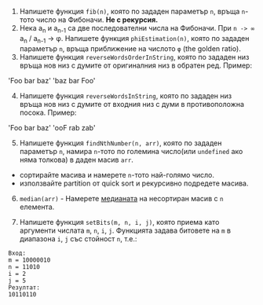 1. Напишете функция `fib(n)`, която по зададен параметър `n`, връща `n`-тото число на Фибоначи. **Не с рекурсия.**
2. Нека a<sub>n</sub> и a<sub>n-1</sub> са две последователни числа на Фибоначи. При `n -> ∞` a<sub>n</sub> / a<sub>n-1</sub> -> φ. Напишете функция `phiEstimation(n)`, която по зададен параметър `n`, връща приближение на числото `φ` (the golden ratio).
3. Напишете функция `reverseWordsOrderInString`, която по зададен низ връща нов низ с думите от оригиналния низ в обратен ред. Пример:

  'Foo bar baz'
  'baz bar Foo'

4. Напишете функция `reverseWordsInString`, която по зададен низ връща нов низ с думите от входния низ с думи в противоположна посока. Пример:

  'Foo bar baz'
  'ooF rab zab'

5. Напишете функция `findNthNumber(n, arr)`, която по зададен параметър `n`, намира `n`-тото по големина число(или `undefined` ако няма толкова) в даден масив `arr`.
  - сортирайте масива и намерете `n`-тото най-голямо число.
  - използвайте partition от quick sort и рекурсивно подредете масива.

6. `median(arr)` - Намерете [медианата](http://en.wikipedia.org/wiki/Mean#Arithmetic_mean_.28AM.29) на несортиран масив с `n` елемента.

7. Напишете функция `setBits(m, n, i, j)`, която приема като аргументи числата `m`, `n`, `i`, `j`. Функцията задава битовете на `m` в диапазона `i`, `j` със стойност `n`, т.е.:

```text
Вход:
m = 10000010
n = 11010
i = 2
j = 5
Резултат:
10110110
```
